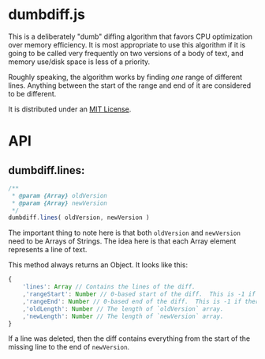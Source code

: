 dumbdiff.js
===

This is a deliberately "dumb" diffing algorithm that favors CPU optimization over memory efficiency.  It is most appropriate to use this algorithm if it is going to be called very frequently on two versions of a body of text, and memory use/disk space is less of a priority.

Roughly speaking, the algorithm works by finding _one_ range of different lines.  Anything between the start of the range and end of it are considered to be different.

It is distributed under an [MIT License](http://en.wikipedia.org/wiki/MIT_License).

API
===

dumbdiff.lines:
---

````javascript
/**
 * @param {Array} oldVersion
 * @param {Array} newVersion
 */
dumbdiff.lines( oldVersion, newVersion )
````
The important thing to note here is that both `oldVersion` and `newVersion` need to be Arrays of Strings.  The idea here is that each Array element represents a line of text.

This method always returns an Object.  It looks like this:

````javascript
{
    'lines': Array // Contains the lines of the diff.  
    ,'rangeStart': Number // 0-based start of the diff.  This is -1 if there were no different lines.
    ,'rangeEnd': Number // 0-based end of the diff.  This is -1 if there were no different lines.
    ,'oldLength': Number // The length of `oldVersion` array.
    ,'newLength': Number // The length of `newVersion` array.
}
````

If a line was deleted, then the diff contains everything from the start of the missing line to the end of `newVersion`.
